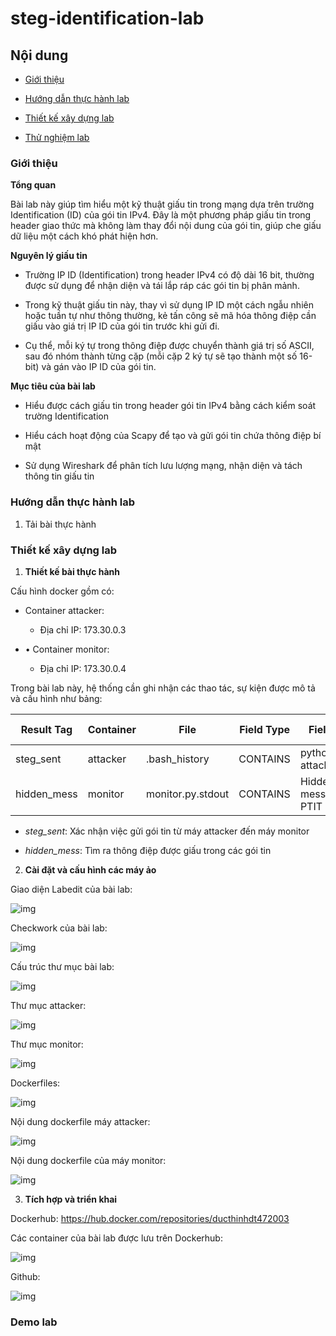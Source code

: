 # steg-identification-lab

## Nội dung

- [Giới thiệu]()

- [Hướng dẫn thực hành lab]()

- [Thiết kế xây dựng lab]()

- [Thử nghiệm lab]()

### Giới thiệu

**Tổng quan**

Bài lab này giúp tìm hiểu một kỹ thuật giấu tin trong mạng dựa trên trường Identification (ID) của gói tin IPv4. Đây là một phương pháp giấu tin trong header giao thức mà không làm thay đổi nội dung của gói tin, giúp che giấu dữ liệu một cách khó phát hiện hơn.

**Nguyên lý giấu tin**

- Trường IP ID (Identification) trong header IPv4 có độ dài 16 bit, thường được sử dụng để nhận diện và tái lắp ráp các gói tin bị phân mảnh. 

- Trong kỹ thuật giấu tin này, thay vì sử dụng IP ID một cách ngẫu nhiên hoặc tuần tự như thông thường, kẻ tấn công sẽ mã hóa thông điệp cần giấu vào giá trị IP ID của gói tin trước khi gửi đi.

- Cụ thể, mỗi ký tự trong thông điệp được chuyển thành giá trị số ASCII, sau đó nhóm thành từng cặp (mỗi cặp 2 ký tự sẽ tạo thành một số 16-bit) và gán vào IP ID của gói tin. 

**Mục tiêu của bài lab**

- Hiểu được cách giấu tin trong header gói tin IPv4 bằng cách kiểm soát trường Identification

- Hiểu cách hoạt động của Scapy để tạo và gửi gói tin chứa thông điệp bí mật

- Sử dụng Wireshark để phân tích lưu lượng mạng, nhận diện và tách thông tin giấu tin

### Hướng dẫn thực hành lab

1. Tải bài thực hành

### Thiết kế xây dựng lab

1. **Thiết kế bài thực hành**

Cấu hình docker gồm có:

- Container attacker: 

    - Địa chỉ IP: 173.30.0.3

- •	Container monitor: 

    - Địa chỉ IP: 173.30.0.4

Trong bài lab này, hệ thống cần ghi nhận các thao tác, sự kiện được mô tả và cấu hình như bảng:

| Result Tag  | Container | File              | Field Type | Field ID             | Timestamp Type |
|-------------|-----------|-------------------|------------|----------------------|----------------|
| steg_sent   | attacker  | .bash_history     | CONTAINS   | python3 attacker.py  | File           |
| hidden_mess | monitor   | monitor.py.stdout | CONTAINS   | Hidden message: PTIT | File           |

- *steg_sent*: Xác nhận việc gửi gói tin từ máy attacker đến máy monitor

- *hidden_mess*: Tìm ra thông điệp được giấu trong các gói tin  

2. **Cài đặt và cấu hình các máy ảo**

Giao diện Labedit của bài lab: 

![img](https://github.com/DucThinh47/steg-identification-lab/blob/main/images/image.png?raw=true)

Checkwork của bài lab: 

![img](https://github.com/DucThinh47/steg-identification-lab/blob/main/images/image1.png?raw=true)

Cấu trúc thư mục bài lab: 

![img](https://github.com/DucThinh47/steg-identification-lab/blob/main/images/image2.png?raw=true)

Thư mục attacker: 

![img](https://github.com/DucThinh47/steg-identification-lab/blob/main/images/image3.png?raw=true)

Thư mục monitor: 

![img](https://github.com/DucThinh47/steg-identification-lab/blob/main/images/image4.png?raw=true)

Dockerfiles:

![img](https://github.com/DucThinh47/steg-identification-lab/blob/main/images/image5.png?raw=true)

Nội dung dockerfile máy attacker: 

![img](https://github.com/DucThinh47/steg-identification-lab/blob/main/images/image6.png?raw=true)

Nội dung dockerfile của máy monitor: 

![img](https://github.com/DucThinh47/steg-identification-lab/blob/main/images/image7.png?raw=true)

3. **Tích hợp và triển khai**

Dockerhub: https://hub.docker.com/repositories/ducthinhdt472003

Các container của bài lab được lưu trên Dockerhub:

![img](https://github.com/DucThinh47/steg-identification-lab/blob/main/images/image8.png?raw=true)

Github: 

![img](https://github.com/DucThinh47/steg-identification-lab/blob/main/images/image9.png?raw=true)

### Demo lab

